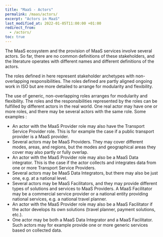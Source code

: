 ```yaml
---
title: "MaaS - Actors"
permalink: /maas/actors/
excerpt: "Actors in MaaS"
last_modified_at: 2022-01-05T11:00:00 +01:00
redirect_from:
  - /actors/
toc: true
---
```


The MaaS ecosystem and the provision of MaaS services involve several actors. So far, there are no common definitions of these stakeholders, and the literature operates with different names and different definitions of the actors. 
 
The roles defined in here represent stakeholder archetypes with non-overlapping responsibilities. The roles defined are partly aligned ongoing work in ISO but are more detailed to arrange for modularity and flexibility. 
 
The use of generic, non-overlapping roles arranges for modularity and flexibility. The roles and the responsibilities represented by the roles can be fulfilled by different actors in the real world. One real actor may have one or more roles, and there may be several actors with the same role. Some examples :
- An actor with the MaaS Provider role may also have the Transport Service Provider role. This is for example the case if a public transport provider is a MaaS provider. 
- Several actors may be MaaS Providers. They may cover different modes, areas, and regions, but the modes and geographical areas they cover may also partly or fully overlap.
- An actor with the MaaS Provider role may also be a MaaS Data integrator. This is the case if the actor collects and integrates data from one or more Transport Service Providers. 
- Several actors may be MaaS Data Integrators, but there may also be just one, e.g. at a national level. 
-	Several actors may be MaaS Facilitators, and they may provide different types of solutions and services to MaaS Providers. A MaaS Facilitator may be a commercial service provider or a national entity providing national services, e.g. a national travel planner.
-	An actor with the MaaS Provider role may also be a MaaS Facilitator if the actor develops its own solutions (travel planner, payment solutions, etc.). 
-	One actor may be both a MaaS Data Integrator and a MaaS Facilitator. Such actors may for example provide one or more generic services based on collected data.




